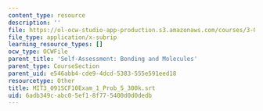 ```yaml
---
content_type: resource
description: ''
file: https://ol-ocw-studio-app-production.s3.amazonaws.com/courses/3-091sc-introduction-to-solid-state-chemistry-fall-2010/6adb349cabc05ef18f775400d0d0dedb_MIT3_091SCF10Exam_1_Prob_5_300k.vtt
file_type: application/x-subrip
learning_resource_types: []
ocw_type: OCWFile
parent_title: 'Self-Assessment: Bonding and Molecules'
parent_type: CourseSection
parent_uid: e546abb4-cde9-4dcd-5383-555e591eed18
resourcetype: Other
title: MIT3_091SCF10Exam_1_Prob_5_300k.srt
uid: 6adb349c-abc0-5ef1-8f77-5400d0d0dedb
---
```

